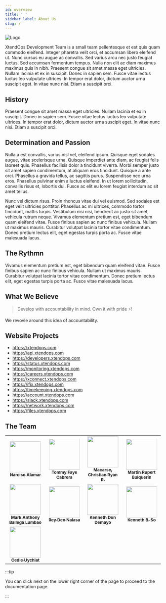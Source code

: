 ```yaml
---
id: overview
title: ' '
sidebar_label: About Us
slug: /
---
```


![Logo](https://i.imgur.com/yspRiI7.jpg)

XtendOps Development Team is a small team pellentesque et est quis quam commodo eleifend. Integer pharetra velit orci, et accumsan libero eleifend ut. Nunc cursus eu augue ac convallis. Sed varius arcu nec justo feugiat luctus. Sed accumsan fermentum tempus. Nulla non elit ac diam maximus maximus quis in nibh. Praesent congue sit amet massa eget ultricies. Nullam lacinia et ex in suscipit. Donec in sapien sem. Fusce vitae lectus luctus leo vulputate ultrices. In tempor erat dolor, dictum auctor urna suscipit eget. In vitae nunc nisi. Etiam a suscipit orci.

## History

Praesent congue sit amet massa eget ultricies. Nullam lacinia et ex in suscipit. Donec in sapien sem. Fusce vitae lectus luctus leo vulputate ultrices. In tempor erat dolor, dictum auctor urna suscipit eget. In vitae nunc nisi. Etiam a suscipit orci.

## Determination and Passion

Nulla a est convallis, varius nisl vel, eleifend ipsum. Quisque eget sodales augue, vitae scelerisque urna. Quisque imperdiet ante diam, ac feugiat felis laoreet quis. Phasellus facilisis dolor a tincidunt viverra. Morbi semper justo sit amet sapien condimentum, at aliquam eros tincidunt. Quisque a ante orci. Phasellus a gravida tellus, ac sagittis purus. Suspendisse nec urna eros. Phasellus pulvinar enim a luctus eleifend. In ut lorem sollicitudin, convallis risus et, lobortis dui. Fusce ac elit eu lorem feugiat interdum ac sit amet tellus.

Nunc vel dictum risus. Proin rhoncus vitae dui vel euismod. Sed sodales est eget velit ultricies porttitor. Phasellus ac mi ultrices, commodo tortor tincidunt, mattis turpis. Vestibulum nisi nisi, hendrerit ac justo sit amet, vehicula rutrum neque. Vivamus elementum pretium est, eget bibendum quam eleifend vitae. Fusce finibus sapien ac nunc finibus vehicula. Nullam ut maximus mauris. Curabitur volutpat lacinia tortor vitae condimentum. Donec pretium lectus elit, eget egestas turpis porta ac. Fusce vitae malesuada lacus.

## The Rythmn

Vivamus elementum pretium est, eget bibendum quam eleifend vitae. Fusce finibus sapien ac nunc finibus vehicula. Nullam ut maximus mauris. Curabitur volutpat lacinia tortor vitae condimentum. Donec pretium lectus elit, eget egestas turpis porta ac. Fusce vitae malesuada lacus.

## What We Believe

> Develop with accountability in mind. Own it with pride ⚡!

We revovle around this idea of accountability.

## Website Projects

- https://xtendops.com
- https://api.xtendops.com
- https://developers.xtendops.com
- https://status.xtendops.com
- https://monitoring.xtendops.com
- https://careers.xtendops.com
- https://xconnect.xtendops.com
- https://ifix.xtendops.com
- https://timekeeping.xtendops.com
- https://account.xtendops.com
- https://slack.xtendops.com
- https://network.xtendops.com
- https://files.xtendops.com

## The Team

<table>
  <tr>
    <td align="center"><a href="https://github.com/narzz03"><img src="https://avatars1.githubusercontent.com/u/40901815?v=4" width="100px;" alt=""/><br /><sub><b>Narciso Alamar</b></sub></a><br /></td>
    <td align="center"><a href="https://github.com/TommyCabrera"><img src="https://avatars2.githubusercontent.com/u/73001130?v=4" width="100px;" alt=""/><br /><sub><b>Tommy Faye Cabrera</b></sub></a><br /></td>
    <td align="center"><a href="http://crrmacarse.github.io / 139.59.100.139"><img src="https://avatars3.githubusercontent.com/u/39759024?v=4" width="100px;" alt=""/><br /><sub><b>Macarse, Christian Ryan R.</b></sub></a><br /></td>
    <td align="center"><a href="https://github.com/rupertbulquerin"><img src="https://avatars2.githubusercontent.com/u/37164890?v=4" width="100px;" alt=""/><br /><sub><b>Martin Rupert Bulquerin</b></sub></a><br /></td>
  </tr>
  <tr>
    <td align="center"><a href="https://m-a-l.herokuapp.com"><img src="https://avatars0.githubusercontent.com/u/9671486?v=4" width="100px;" alt=""/><br /><sub><b>Mark Anthony Ballega Lumbao</b></sub></a><br /></td>
    <td align="center"><a href="https://twitter.com/raiofrivia"><img src="https://avatars1.githubusercontent.com/u/19511252?v=4" width="100px;" alt=""/><br /><sub><b>Rey Den Nalasa</b></sub></a><br /></td>
    <td align="center"><a href="https://github.com/knnthdmyo"><img src="https://avatars2.githubusercontent.com/u/69391273?v=4" width="100px;" alt=""/><br /><sub><b>Kenneth Don Demayo</b></sub></a><br /></td>
    <td align="center"><a href="https://github.com/keso-12"><img src="https://avatars3.githubusercontent.com/u/17907451?v=4" width="100px;" alt=""/><br /><sub><b>Kenneth B. So</b></sub></a><br /></td>
  </tr>
  <tr>
    <td align="center"><a href="https://github.com/cedie24"><img src="https://avatars0.githubusercontent.com/u/39289683?s=400&u=caead7e2d8e03da3048211e38cd311b81e28379a&v=4" width="100px;" alt=""/><br /><sub><b>Cedie Uychiat</b></sub></a><br /></td>
  </tr>
</table>

:::tip

You can click next on the lower right corner of the page to proceed to the documentation page.

:::
